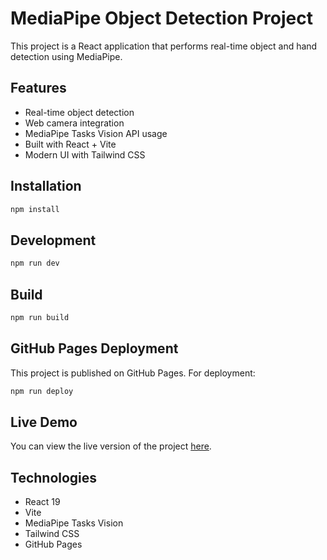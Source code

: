 # MediaPipe Object Detection Project

This project is a React application that performs real-time object and hand detection using MediaPipe.

## Features

- Real-time object detection
- Web camera integration
- MediaPipe Tasks Vision API usage
- Built with React + Vite
- Modern UI with Tailwind CSS

## Installation

```bash
npm install
```

## Development

```bash
npm run dev
```

## Build

```bash
npm run build
```

## GitHub Pages Deployment

This project is published on GitHub Pages. For deployment:

```bash
npm run deploy
```

## Live Demo

You can view the live version of the project [here](https://berkesasa.github.io/React-Mediapipe_Object-Hand_Detection).

## Technologies

- React 19
- Vite
- MediaPipe Tasks Vision
- Tailwind CSS
- GitHub Pages
